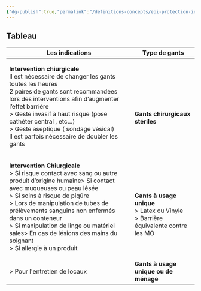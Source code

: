 ```yaml
---
{"dg-publish":true,"permalink":"/definitions-concepts/epi-protection-individuelle/","tags":["#definition"],"noteIcon":""}
---
```



## Tableau

| Les indications                                                                                                                                                                                                                                                                                                                                                                                                  | Type de gants                                                                                                     |
| ---------------------------------------------------------------------------------------------------------------------------------------------------------------------------------------------------------------------------------------------------------------------------------------------------------------------------------------------------------------------------------------------------------------- | ----------------------------------------------------------------------------------------------------------------- |
| <p align="left">**Intervention chiurgicale**<br>  Il est nécessaire de changer les gants toutes les heures<br>   2 paires de gants sont recommandées lors des interventions afin d’augmenter l’effet barrière <br>> Geste invasif à haut risque (pose cathéter central , etc…)<br>> Geste aseptique ( sondage vésical)<br> Il est parfois nécessaire de doubler les gants</p>                                    | <br><br><br>**Gants chirurgicaux stériles**                                                                       |
| <p align="left">**Intervention Chiurgicale**<br>> Si risque contact avec sang ou autre produit d’origine humaine> Si contact avec muqueuses ou peau lésée<br>> Si soins à risque de piqûre<br>> Lors de manipulation de tubes de prélèvements sanguins non enfermés dans un conteneur<br>> Si manipulation de linge ou matériel sales> En cas de lésions des mains du soignant<br>> Si allergie à un produit</p> | <p align="left"><br><br>**Gants à usage unique**<br>> Latex ou Vinyle<br>> Barrière équivalente contre les MO</p> |
| <p align="left">> Pour l'entretien de locaux</p>                                                                                                                                                                                                                                                                                                                                                                 | **Gants à usage unique ou de ménage**                                                                             |
